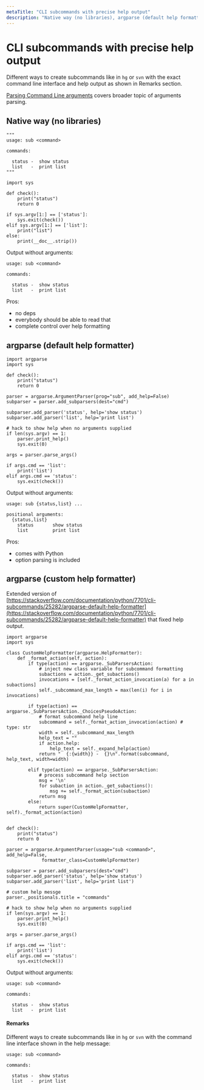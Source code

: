 ```yaml
---
metaTitle: "CLI subcommands with precise help output"
description: "Native way (no libraries), argparse (default help formatter), argparse (custom help formatter)"
---
```


# CLI subcommands with precise help output


Different ways to create subcommands like in `hg` or `svn` with the exact command line interface and help output as shown in Remarks section.

[Parsing Command Line arguments](http://stackoverflow.com/documentation/python/1382/parsing-command-line-arguments) covers broader topic of arguments parsing.



## Native way (no libraries)


```
"""
usage: sub <command>

commands:

  status -  show status
  list   -  print list
"""

import sys

def check():
    print("status")
    return 0

if sys.argv[1:] == ['status']:
    sys.exit(check())
elif sys.argv[1:] == ['list']:
    print("list")
else:
    print(__doc__.strip())

```

Output without arguments:

```
usage: sub <command>

commands:

  status -  show status
  list   -  print list

```

Pros:

- no deps
- everybody should be able to read that
- complete control over help formatting



## argparse (default help formatter)


```
import argparse
import sys

def check():
    print("status")
    return 0

parser = argparse.ArgumentParser(prog="sub", add_help=False)
subparser = parser.add_subparsers(dest="cmd")

subparser.add_parser('status', help='show status')
subparser.add_parser('list', help='print list')

# hack to show help when no arguments supplied
if len(sys.argv) == 1:
    parser.print_help()
    sys.exit(0)

args = parser.parse_args()

if args.cmd == 'list':
    print('list')
elif args.cmd == 'status':
    sys.exit(check())

```

Output without arguments:

```
usage: sub {status,list} ...

positional arguments:
  {status,list}
    status       show status
    list         print list

```

Pros:

- comes with Python
- option parsing is included



## argparse (custom help formatter)


Extended version of [https://stackoverflow.com/documentation/python/7701/cli-subcommands/25282/argparse-default-help-formatter](https://stackoverflow.com/documentation/python/7701/cli-subcommands/25282/argparse-default-help-formatter) that fixed help output.

```
import argparse
import sys

class CustomHelpFormatter(argparse.HelpFormatter):
    def _format_action(self, action):
        if type(action) == argparse._SubParsersAction:
            # inject new class variable for subcommand formatting
            subactions = action._get_subactions()
            invocations = [self._format_action_invocation(a) for a in subactions]
            self._subcommand_max_length = max(len(i) for i in invocations)

        if type(action) == argparse._SubParsersAction._ChoicesPseudoAction:
            # format subcommand help line
            subcommand = self._format_action_invocation(action) # type: str
            width = self._subcommand_max_length
            help_text = ""
            if action.help:
                help_text = self._expand_help(action)
            return "  {:{width}} -  {}\n".format(subcommand, help_text, width=width)

        elif type(action) == argparse._SubParsersAction:
            # process subcommand help section
            msg = '\n'
            for subaction in action._get_subactions():
                msg += self._format_action(subaction)
            return msg
        else:
            return super(CustomHelpFormatter, self)._format_action(action)


def check():
    print("status")
    return 0

parser = argparse.ArgumentParser(usage="sub <command>", add_help=False,
             formatter_class=CustomHelpFormatter)

subparser = parser.add_subparsers(dest="cmd")
subparser.add_parser('status', help='show status')
subparser.add_parser('list', help='print list')

# custom help messge
parser._positionals.title = "commands"

# hack to show help when no arguments supplied
if len(sys.argv) == 1:
    parser.print_help()
    sys.exit(0)

args = parser.parse_args()

if args.cmd == 'list':
    print('list')
elif args.cmd == 'status':
    sys.exit(check())

```

Output without arguments:

```
usage: sub <command>

commands:

  status -  show status
  list   -  print list

```



#### Remarks


Different ways to create subcommands like in `hg` or `svn`  with the command line interface shown in the help message:

```
usage: sub <command>

commands:

  status -  show status
  list   -  print list

```

